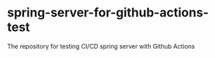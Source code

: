 # spring-server-for-github-actions-test
The repository for testing CI/CD spring server with Github Actions
